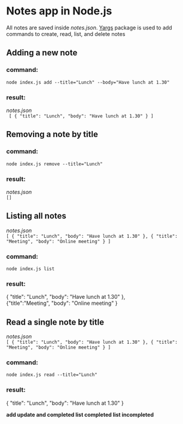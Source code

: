 # Notes app in Node.js

All notes are saved inside _notes.json_.
[Yargs](https://www.npmjs.com/package/yargs) package is used to add commands to
create, read, list, and delete notes

## Adding a new note

### command:

`node index.js add --title="Lunch" --body="Have lunch at 1.30"`

### result:

_notes.json_  
` [ { "title": "Lunch", "body": "Have lunch at 1.30" } ]`

## Removing a note by title

### command:

`node index.js remove --title="Lunch"`

### result:

_notes.json_  
`[]`

## Listing all notes

_notes.json_  
`[ { "title": "Lunch", "body": "Have lunch at 1.30" }, { "title": "Meeting", "body": "Online meeting" } ]`

### command:

`node index.js list`

### result:

{ "title": "Lunch", "body": "Have lunch at 1.30" },  
{"title":"Meeting", "body": "Online meeting" }

## Read a single note by title

_notes.json_  
`[ { "title": "Lunch", "body": "Have lunch at 1.30" }, { "title": "Meeting", "body": "Online meeting" } ]`

### command:

`node index.js read --title="Lunch"`

### result:

{ "title": "Lunch", "body": "Have lunch at 1.30" }

**add update and completed list completed list incompleted**
